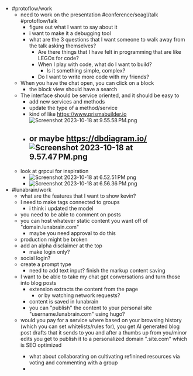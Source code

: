 - #protoflow/work
	- need to work on the presentation #conference/seagl/talk #protoflow/talk
		- figure out what I want to say about it
		- i want to make it a debugging tool
		- what are the 3 questions that I want someone to walk away from the talk asking themselves?
			- Are there things that I have felt in programming that are like LEGOs for code?
			- When I play with code, what do I want to build?
				- Is it something simple, complex?
			- Do I want to write more code with my friends?
	- When you have the chat open, you can click on a block
		- the block view should have a search
	- The interface should be service oriented, and it should be easy to
		- add new services and methods
		- update the type of a method/service
		- kind of like https://www.prismabuilder.io ![Screenshot 2023-10-18 at 9.55.58 PM.png](../assets/Screenshot_2023-10-18_at_9.55.58 PM_1697691361616_0.png)
		- or maybe https://dbdiagram.io/ ![Screenshot 2023-10-18 at 9.57.47 PM.png](../assets/Screenshot_2023-10-18_at_9.57.47 PM_1697691472402_0.png)
			-
	- look at grpcui for inspiration
		- ![Screenshot 2023-10-18 at 6.52.51 PM.png](../assets/Screenshot_2023-10-18_at_6.52.51 PM_1697680375855_0.png)
		- ![Screenshot 2023-10-18 at 6.56.36 PM.png](../assets/Screenshot_2023-10-18_at_6.56.36 PM_1697680601195_0.png)
- #lunabrain/work
	- what are the features that I want to show kevin?
	- I need to make tags connected to groups
		- i think i updated the model
	- you need to be able to comment on posts
	- you can host whatever static content you want off of "domain.lunabrain.com"
		- maybe you need approval to do this
	- production might be broken
	- add an alpha disclaimer at the top
		- make login only?
	- social login?
	- create a prompt type
		- need to add text input? finish the markup content saving
	- I want to be able to take my chat gpt conversations and turn those into blog posts
		- extension extracts the content from the page
			- or by watching network requests?
		- content is saved in lunabrain
		- you can "publish" the content to your personal site "username.lunabrain.com" using hugo?
	- would you pay for a service where based on your browsing history (which you can set whitelists/rules for), you get AI generated blog post drafts that it sends to you and after a thumbs up from you/minor edits you get to publish it to a personalized domain "<username>.site.com"  which is SEO optimized
		- what about collaborating on cultivating refinined resources via voting and commenting with a group
		-